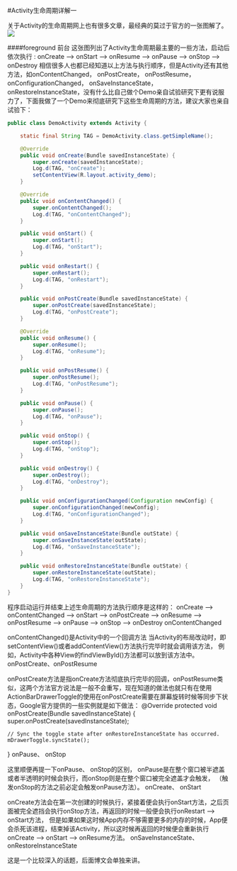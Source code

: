 
#Activity生命周期详解一

关于Activity的生命周期网上也有很多文章，最经典的莫过于官方的一张图解了。
![](http://shanks.qiniudn.com/shanks_ty_lifecycle.png)

####foreground  前台
这张图列出了Activity生命周期最主要的一些方法，启动后依次执行 :
onCreate –> onStart –> onResume –> onPause –> onStop –> onDestroy
相信很多人也都已经知道以上方法与执行顺序，但是Activity还有其他方法，如onContentChanged， onPostCreate， onPostResume， onConfigurationChanged， onSaveInstanceState， onRestoreInstanceState，没有什么比自己做个Demo亲自试验研究下更有说服力了，下面我做了一个Demo来彻底研究下这些生命周期的方法，建议大家也亲自试验下：
```java
public class DemoActivity extends Activity {

    static final String TAG = DemoActivity.class.getSimpleName();

    @Override
    public void onCreate(Bundle savedInstanceState) {
        super.onCreate(savedInstanceState);
        Log.d(TAG, "onCreate");
        setContentView(R.layout.activity_demo);
    }

    @Override
    public void onContentChanged() {
        super.onContentChanged();
        Log.d(TAG, "onContentChanged");
    }

    public void onStart() {
        super.onStart();
        Log.d(TAG, "onStart");
    }

    public void onRestart() {
        super.onRestart();
        Log.d(TAG, "onRestart");
    }

    public void onPostCreate(Bundle savedInstanceState) {
        super.onPostCreate(savedInstanceState);
        Log.d(TAG, "onPostCreate");
    }

    @Override
    public void onResume() {
        super.onResume();
        Log.d(TAG, "onResume");
    }

    public void onPostResume() {
        super.onPostResume();
        Log.d(TAG, "onPostResume");
    }

    public void onPause() {
        super.onPause();
        Log.d(TAG, "onPause");
    }

    public void onStop() {
        super.onStop();
        Log.d(TAG, "onStop");
    }

    public void onDestroy() {
        super.onDestroy();
        Log.d(TAG, "onDestroy");
    }

    public void onConfigurationChanged(Configuration newConfig) {
        super.onConfigurationChanged(newConfig);
        Log.d(TAG, "onConfigurationChanged");
    }

    public void onSaveInstanceState(Bundle outState) {
        super.onSaveInstanceState(outState);
        Log.d(TAG, "onSaveInstanceState");
    }

    public void onRestoreInstanceState(Bundle outState) {
        super.onRestoreInstanceState(outState);
        Log.d(TAG, "onRestoreInstanceState");
    }
}
```
程序启动运行并结束上述生命周期的方法执行顺序是这样的：
onCreate –> onContentChanged –> onStart –> onPostCreate –> onResume –> onPostResume –> onPause –> onStop –> onDestroy
onContentChanged

onContentChanged()是Activity中的一个回调方法 当Activity的布局改动时，即setContentView()或者addContentView()方法执行完毕时就会调用该方法， 例如，Activity中各种View的findViewById()方法都可以放到该方法中。
onPostCreate、onPostResume

onPostCreate方法是指onCreate方法彻底执行完毕的回调，onPostResume类似，这两个方法官方说法是一般不会重写，现在知道的做法也就只有在使用ActionBarDrawerToggle的使用在onPostCreate需要在屏幕旋转时候等同步下状态，Google官方提供的一些实例就是如下做法：
@Override
protected void onPostCreate(Bundle savedInstanceState) {
    super.onPostCreate(savedInstanceState);

    // Sync the toggle state after onRestoreInstanceState has occurred.
    mDrawerToggle.syncState();
}
onPause、 onStop

这里顺便再提一下onPause、 onStop的区别， onPause是在整个窗口被半遮盖或者半透明的时候会执行，而onStop则是在整个窗口被完全遮盖才会触发， （触发onStop的方法之前必定会触发onPause方法）。
onCreate、 onStart

onCreate方法会在第一次创建的时候执行，紧接着便会执行onStart方法，之后页面被完全遮挡会执行onStop方法，再返回的时候一般便会执行onRestart –> onStart方法， 但是如果如果这时候App内存不够需要更多的内存的时候，App便会杀死该进程，结束掉该Activity，所以这时候再返回的时候便会重新执行onCreate –> onStart –> onResume方法。
onSaveInstanceState、 onRestoreInstanceState

这是一个比较深入的话题，后面博文会单独来讲。
